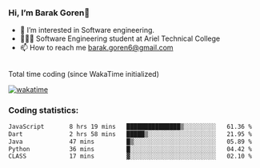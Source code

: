 ###  Hi, I’m Barak Goren👋
- 👀 I’m interested in Software engineering.
- 👨🏼‍🎓 Software Engineering student at Ariel Technical College
- 📫 How to reach me barak.goren6@gmail.com
##
Total time coding (since WakaTime initialized)

[![wakatime](https://wakatime.com/badge/user/5cc5ec80-a806-4ca2-a704-db29274e48cd.svg)](https://wakatime.com/@5cc5ec80-a806-4ca2-a704-db29274e48cd)

   
### Coding statistics:

<!--START_SECTION:waka-->

```txt
JavaScript       8 hrs 19 mins   ███████████████▒░░░░░░░░░   61.36 %
Dart             2 hrs 58 mins   █████▒░░░░░░░░░░░░░░░░░░░   21.95 %
Java             47 mins         █▒░░░░░░░░░░░░░░░░░░░░░░░   05.89 %
Python           36 mins         █░░░░░░░░░░░░░░░░░░░░░░░░   04.42 %
CLASS            17 mins         ▓░░░░░░░░░░░░░░░░░░░░░░░░   02.10 %
```

<!--END_SECTION:waka-->

<!---
barakgoren/barakgoren is a ✨ special ✨ repository because its `README.md` (this file) appears on your GitHub profile.
You can click the Preview link to take a look at your changes.
--->
